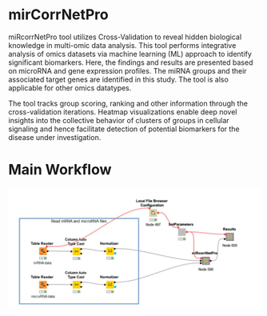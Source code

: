 # mirCorrNetPro

miRcorrNetPro tool utilizes Cross-Validation to reveal hidden biological knowledge in multi-omic data analysis. This tool performs integrative analysis of omics datasets  via machine learning (ML) approach to identify significant biomarkers. Here, the findings and results are presented based on microRNA and gene expression profiles. The miRNA groups and their associated target genes are identified in this study. The tool is also applicable for other omics datatypes. 

The tool tracks group scoring, ranking and other information through the cross-validation iterations.
Heatmap visualizations enable deep novel insights into the collective behavior of clusters of groups in cellular signaling and hence facilitate detection of potential biomarkers for the disease under investigation.

# Main Workflow

 ![alt text](https://github.com/Miray-Unlu/mirCorrNetPro/blob/main/Images/main_workflow.JPG?raw=true)

 

